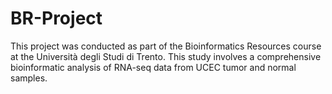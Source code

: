 # BR-Project
This project was conducted as part of the Bioinformatics Resources course at the Università degli Studi di Trento.  This study involves a comprehensive bioinformatic analysis of RNA-seq data from UCEC tumor and normal samples.
